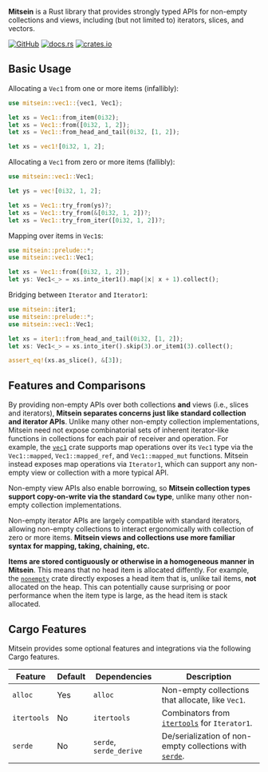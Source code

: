 **Mitsein** is a Rust library that provides strongly typed APIs for non-empty
collections and views, including (but not limited to) iterators, slices, and
vectors.

[![GitHub](https://img.shields.io/badge/GitHub-olson--sean--k/mitsein-8da0cb?logo=github&style=for-the-badge)](https://github.com/olson-sean-k/mitsein)
[![docs.rs](https://img.shields.io/badge/docs.rs-mitsein-66c2a5?logo=rust&style=for-the-badge)](https://docs.rs/mitsein)
[![crates.io](https://img.shields.io/crates/v/mitsein.svg?logo=rust&style=for-the-badge)](https://crates.io/crates/mitsein)

## Basic Usage

Allocating a `Vec1` from one or more items (infallibly):

```rust
use mitsein::vec1::{vec1, Vec1};

let xs = Vec1::from_item(0i32);
let xs = Vec1::from([0i32, 1, 2]);
let xs = Vec1::from_head_and_tail(0i32, [1, 2]);

let xs = vec1![0i32, 1, 2];
```

Allocating a `Vec1` from zero or more items (fallibly):

```rust
use mitsein::vec1::Vec1;

let ys = vec![0i32, 1, 2];

let xs = Vec1::try_from(ys)?;
let xs = Vec1::try_from(&[0i32, 1, 2])?;
let xs = Vec1::try_from_iter([0i32, 1, 2])?;
```

Mapping over items in `Vec1`s:

```rust
use mitsein::prelude::*;
use mitsein::vec1::Vec1;

let xs = Vec1::from([0i32, 1, 2]);
let ys: Vec1<_> = xs.into_iter1().map(|x| x + 1).collect();
```

Bridging between `Iterator` and `Iterator1`:

```rust
use mitsein::iter1;
use mitsein::prelude::*;
use mitsein::vec1::Vec1;

let xs = iter1::from_head_and_tail(0i32, [1, 2]);
let xs: Vec1<_> = xs.into_iter().skip(3).or_item1(3).collect();

assert_eq!(xs.as_slice(), &[3]);
```

## Features and Comparisons

By providing non-empty APIs over both collections **and** views (i.e., slices
and iterators), **Mitsein separates concerns just like standard collection and
iterator APIs**. Unlike many other non-empty collection implementations, Mitsein
need not expose combinatorial sets of inherent iterator-like functions in
collections for each pair of receiver and operation. For example, the [`vec1`]
crate supports map operations over its `Vec1` type via the `Vec1::mapped`,
`Vec1::mapped_ref`, and `Vec1::mapped_mut` functions. Mitsein instead exposes
map operations via `Iterator1`, which can support any non-empty view or
collection with a more typical API.

Non-empty view APIs also enable borrowing, so **Mitsein collection types support
copy-on-write via the standard `Cow` type**, unlike many other non-empty
collection implementations.

Non-empty iterator APIs are largely compatible with standard iterators, allowing
non-empty collections to interact ergonomically with collection of zero or more
items. **Mitsein views and collections use more familiar syntax for mapping,
taking, chaining, etc.**

**Items are stored contiguously or otherwise in a homogeneous manner in
Mitsein**. This means that no head item is allocated diffently. For example, the
[`nonempty`] crate directly exposes a head item that is, unlike tail items,
**not** allocated on the heap. This can potentially cause surprising or poor
performance when the item type is large, as the head item is stack allocated.

## Cargo Features

Mitsein provides some optional features and integrations via the following Cargo
features.

| Feature     | Default | Dependencies            | Description                                                |
|-------------|---------|-------------------------|------------------------------------------------------------|
| `alloc`     | Yes     | `alloc`                 | Non-empty collections that allocate, like `Vec1`.          |
| `itertools` | No      | `itertools`             | Combinators from [`itertools`] for `Iterator1`.            |
| `serde`     | No      | `serde`, `serde_derive` | De/serialization  of non-empty collections with [`serde`]. |

[`itertools`]: https://crates.io/crates/itertools
[`nonempty`]: https://crates.io/crates/nonempty
[`serde`]: https://crates.io/crates/serde
[`vec1`]: https://crates.io/crates/vec1
